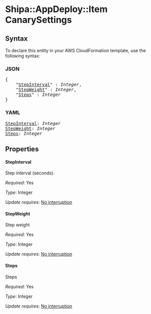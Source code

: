 # Shipa::AppDeploy::Item CanarySettings

## Syntax

To declare this entity in your AWS CloudFormation template, use the following syntax:

### JSON

<pre>
{
    "<a href="#stepinterval" title="StepInterval">StepInterval</a>" : <i>Integer</i>,
    "<a href="#stepweight" title="StepWeight">StepWeight</a>" : <i>Integer</i>,
    "<a href="#steps" title="Steps">Steps</a>" : <i>Integer</i>
}
</pre>

### YAML

<pre>
<a href="#stepinterval" title="StepInterval">StepInterval</a>: <i>Integer</i>
<a href="#stepweight" title="StepWeight">StepWeight</a>: <i>Integer</i>
<a href="#steps" title="Steps">Steps</a>: <i>Integer</i>
</pre>

## Properties

#### StepInterval

Step interval (seconds).

_Required_: Yes

_Type_: Integer

_Update requires_: [No interruption](https://docs.aws.amazon.com/AWSCloudFormation/latest/UserGuide/using-cfn-updating-stacks-update-behaviors.html#update-no-interrupt)

#### StepWeight

Step weight

_Required_: Yes

_Type_: Integer

_Update requires_: [No interruption](https://docs.aws.amazon.com/AWSCloudFormation/latest/UserGuide/using-cfn-updating-stacks-update-behaviors.html#update-no-interrupt)

#### Steps

Steps

_Required_: Yes

_Type_: Integer

_Update requires_: [No interruption](https://docs.aws.amazon.com/AWSCloudFormation/latest/UserGuide/using-cfn-updating-stacks-update-behaviors.html#update-no-interrupt)

